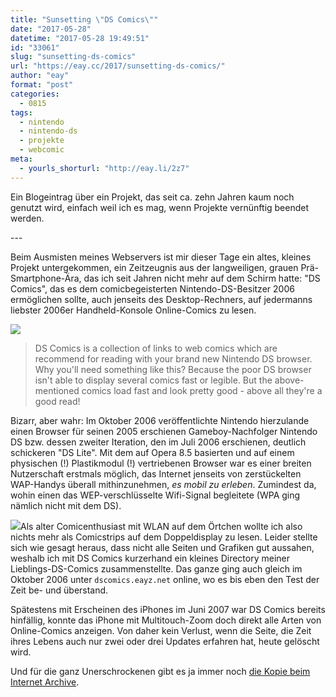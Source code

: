 ```yaml
---
title: "Sunsetting \"DS Comics\""
date: "2017-05-28"
datetime: "2017-05-28 19:49:51"
id: "33061"
slug: "sunsetting-ds-comics"
url: "https://eay.cc/2017/sunsetting-ds-comics/"
author: "eay"
format: "post"
categories:
  - 0815
tags:
  - nintendo
  - nintendo-ds
  - projekte
  - webcomic
meta:
  - yourls_shorturl: "http://eay.li/2z7"
---
```


Ein Blogeintrag über ein Projekt, das seit ca. zehn Jahren kaum noch genutzt wird, einfach weil ich es mag, wenn Projekte vernünftig beendet werden.

\---

Beim Ausmisten meines Webservers ist mir dieser Tage ein altes, kleines Projekt untergekommen, ein Zeitzeugnis aus der langweiligen, grauen Prä-Smartphone-Ära, das ich seit Jahren nicht mehr auf dem Schirm hatte: "DS Comics", das es dem comicbegeisterten Nintendo-DS-Besitzer 2006 ermöglichen sollte, auch jenseits des Desktop-Rechners, auf jedermanns liebster 2006er Handheld-Konsole Online-Comics zu lesen.

![](https://eay.cc/uploads/2017/ds-comics.png)

> DS Comics is a collection of links to web comics which are recommend for reading with your brand new Nintendo DS browser. Why you'll need something like this? Because the poor DS browser isn't able to display several comics fast or legible. But the above-mentioned comics load fast and look pretty good - above all they're a good read!

Bizarr, aber wahr: Im Oktober 2006 veröffentlichte Nintendo hierzulande einen Browser für seinen 2005 erschienen Gameboy-Nachfolger Nintendo DS bzw. dessen zweiter Iteration, den im Juli 2006 erschienen, deutlich schickeren "DS Lite". Mit dem auf Opera 8.5 basierten und auf einem physischen (!) Plastikmodul (!) vertriebenen Browser war es einer breiten Nutzerschaft erstmals möglich, das Internet jenseits von zerstückelten WAP-Handys überall mithinzunehmen, _es mobil zu erleben_. Zumindest da, wohin einen das WEP-verschlüsselte Wifi-Signal begleitete (WPA ging nämlich nicht mit dem DS).

![](https://eay.cc/uploads/2017/ds-comics-compare.jpg)Als alter Comicenthusiast mit WLAN auf dem Örtchen wollte ich also nichts mehr als Comicstrips auf dem Doppeldisplay zu lesen. Leider stellte sich wie gesagt heraus, dass nicht alle Seiten und Grafiken gut aussahen, weshalb ich mit DS Comics kurzerhand ein kleines Directory meiner Lieblings-DS-Comics zusammenstellte. Das ganze ging auch gleich im Oktober 2006 unter `dscomics.eayz.net` online, wo es bis eben den Test der Zeit be- und überstand.

Spätestens mit Erscheinen des iPhones im Juni 2007 war DS Comics bereits hinfällig, konnte das iPhone mit Multitouch-Zoom doch direkt alle Arten von Online-Comics anzeigen. Von daher kein Verlust, wenn die Seite, die Zeit ihres Lebens auch nur zwei oder drei Updates erfahren hat, heute gelöscht wird.

Und für die ganz Unerschrockenen gibt es ja immer noch [die Kopie beim Internet Archive](http://web.archive.org/web/20061101032126/http://dscomics.eayz.net:80/).
